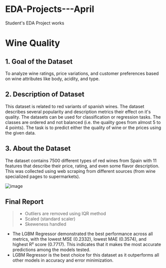 # EDA-Projects---April
Student's EDA Project works
# **Wine Quality**



## 1. Goal of the Dataset

 To analyze wine ratings, price variations, and customer preferences based on wine attributes like body, acidity, and type.

## 2. Description of Dataset

 This dataset is related to red variants of spanish wines. The dataset describes several popularity and description metrics their effect on it's quality. The datasets can be used for classification or regression tasks. The classes are ordered and not balanced (i.e. the quality goes from almost 5 to 4 points). The task is to predict either the quality of wine or the prices using the given data.

## 3. About the Dataset

 The dataset contains 7500 different types of red wines from Spain with 11 features that describe their price, rating, and even some flavor description. This was collected using web scraping from different sources (from wine specialized pages to supermarkets).


![image](https://github.com/user-attachments/assets/6eddf5b9-f235-40c6-a344-e3c01f07f24f)

## **Final Report**

> - Outliers are removed using IQR method
> - Scaled (standard scaler)
> - Skeweness handled





* The LGBM Regressor demonstrated the best performance across all metrics, with the lowest MSE (0.2332), lowest MAE (0.3574), and highest R² score (0.7717). This indicates that it makes the most accurate predictions among the models tested.
* LGBM Regressor is the best choice for this dataset as it outperforms all other models in accuracy and error minimization.
